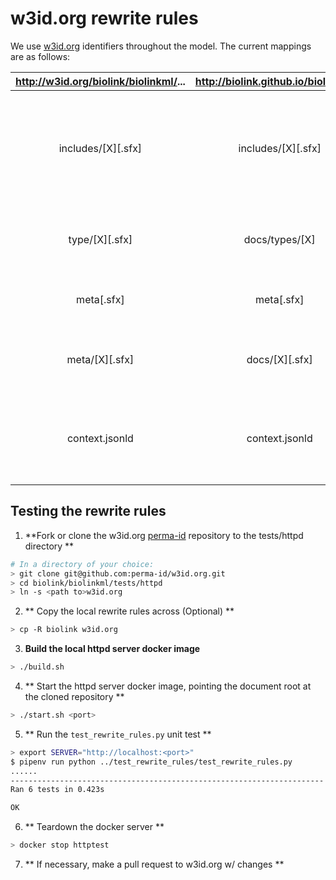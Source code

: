 # w3id.org rewrite rules
We use [w3id.org](https://github.com/perma-id/w3id.org) identifiers throughout the model. The current mappings are as
follows:

| http://w3id.org/biolink/biolinkml/... | http://biolink.github.io/biolinkml/... | Purpose | Example |
| :----------------------------------:  | :------------------------------------: | ------- | ------- |
| includes/[X][.sfx] | includes/[X][.sfx] | Includes resources (.sfx set by conneg if not already specified -- .ttl, .yaml, .owl, .shex, ...) | http://w3id.org/biolink/biolinkml/includes/types --> http://biolink.github.io/biolinkml/includes/types.yaml (Accept: text/yaml) |
| type/[X][.sfx]  | docs/types/[X] | Access to metamodel type definitions w/ conneg | http://w3id.org/biolink/biolinkml/type/Bool --> http://biolink.github.io/biolinkml/docs/types/Bool |
| meta[.sfx] | meta[.sfx] | Access to Biolink meta models w/ conneg | http://w3id.org/biolink/biolinkml/meta --> http://biolink.github.io/biolinkml/meta.jsonld (Accept: application/json) |
| meta/[X][.sfx] | docs/[X][.sfx] | Access to metamodel class and slot definitions w/ conneg | http://w3id.org/biolink/biolinkml/meta/Definition --> http://biolink.github.io/biolinkml/docs/Definition.jsonld (Accept: application/json) |
| context.jsonld | context.jsonld | metamodel context.jsonld for converting json instances to RDF | http://w3id.org/biolink/biolinkml/context.jsonld --> http://biolink.github.io/biolinkml/context.jsonld |

## Testing the rewrite rules
1. **Fork or clone the w3id.org [perma-id](https://github.com/perma-id/w3id.org) repository to the tests/httpd directory **
```bash
# In a directory of your choice:
> git clone git@github.com:perma-id/w3id.org.git
> cd biolink/biolinkml/tests/httpd
> ln -s <path to>w3id.org
```
2. ** Copy the local rewrite rules across (Optional) **
```bash
> cp -R biolink w3id.org
```
3. **Build the local httpd server docker image**
```bash
> ./build.sh
```
4. ** Start the httpd server docker image, pointing the document root at the cloned repository **
```bash
> ./start.sh <port>
```
5. ** Run the `test_rewrite_rules.py` unit test **
```bash
> export SERVER="http://localhost:<port>"
$ pipenv run python ../test_rewrite_rules/test_rewrite_rules.py
......
----------------------------------------------------------------------
Ran 6 tests in 0.423s

OK
```
6. ** Teardown the docker server **
```bash
> docker stop httptest
```
7. ** If necessary, make a pull request to w3id.org w/ changes **


